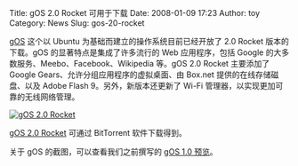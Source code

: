 Title: gOS 2.0 Rocket 可用于下载
Date: 2008-01-09 17:23
Author: toy
Category: News
Slug: gos-20-rocket

[gOS](http://thinkgos.org/) 这个以 Ubuntu
为基础而建立的操作系统目前已经开放了 2.0 Rocket 版本的下载。gOS
的显著特点是集成了许多流行的 Web 应用程序，包括 Google
的大多数服务、Meebo、Facebook、Wikipedia 等。gOS 2.0 Rocket 主要添加了
Google Gears、允许分组应用程序的虚拟桌面、由 Box.net
提供的在线存储磁盘、以及 Adobe Flash 9。另外，新版本还更新了 Wi-Fi
管理器，以实现更加可靠的无线网络管理。

[![gOS 2.0
Rocket](http://i.linuxtoy.org/i/2008/01/gos-rocket-thumb.png)](http://i.linuxtoy.org/i/2008/01/gos-rocket.png)

[gOS 2.0 Rocket](http://www.thinkgos.com/files/gOS-Rocket-2.0.0.torrent)
可通过 BitTorrent 软件下载得到。

关于 gOS 的截图，可以查看我们之前撰写的 [gOS 1.0
预览](http://linuxtoy.org/archives/gos-10-preview.html)。
